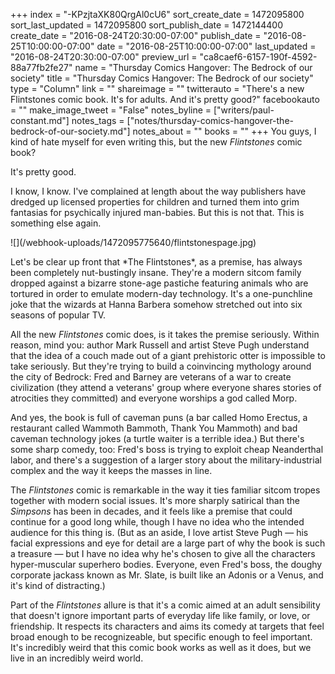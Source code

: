 +++
index = "-KPzjtaXK80QrgAl0cU6"
sort_create_date = 1472095800
sort_last_updated = 1472095800
sort_publish_date = 1472144400
create_date = "2016-08-24T20:30:00-07:00"
publish_date = "2016-08-25T10:00:00-07:00"
date = "2016-08-25T10:00:00-07:00"
last_updated = "2016-08-24T20:30:00-07:00"
preview_url = "ca8caef6-6157-190f-4592-88a77fb2fe27"
name = "Thursday Comics Hangover: The Bedrock of our society"
title = "Thursday Comics Hangover: The Bedrock of our society"
type = "Column"
link = ""
shareimage = ""
twitterauto = "There's a new Flintstones comic book. It's for adults. And it's pretty good?"
facebookauto = ""
make_image_tweet = "False"
notes_byline = ["writers/paul-constant.md"]
notes_tags = ["notes/thursday-comics-hangover-the-bedrock-of-our-society.md"]
notes_about = ""
books = ""
+++
You guys, I kind of hate myself for even writing this, but the new *Flintstones* comic book? 

It's pretty good. 

I know, I know. I've complained at length about the way publishers have dredged up licensed properties for children and turned them into grim fantasias for psychically injured man-babies. But this is not that. This is something else again.

<p class="image-left">![](/webhook-uploads/1472095775640/flintstonespage.jpg)</p>Let's be clear up front that *The Flintstones*, as a premise, has always been completely nut-bustingly insane. They're a modern sitcom family dropped against a bizarre stone-age pastiche featuring animals who are tortured in order to emulate modern-day technology. It's a one-punchline joke that the wizards at Hanna Barbera somehow stretched out into six seasons of popular TV.

All the new *Flintstones* comic does, is it takes the premise seriously. Within reason, mind you: author Mark Russell and artist Steve Pugh understand that the idea of a couch made out of a giant prehistoric otter is impossible to take seriously. But they're trying to build a coinvincing mythology around the city of Bedrock: Fred and Barney are veterans of a war to create civilization (they attend a veterans' group where everyone shares stories of atrocities they committed) and everyone worships a god called Morp.

And yes, the book is full of caveman puns (a bar called Homo Erectus, a restaurant called Wammoth Bammoth, Thank You Mammoth) and bad caveman technology jokes (a turtle waiter is a terrible idea.) But there's some sharp comedy, too: Fred's boss is trying to exploit cheap Neanderthal labor, and there's a suggestion of a larger story about the military-industrial complex and the way it keeps the masses in line. 

The *Flintstones* comic is remarkable in the way it ties familiar sitcom tropes together with modern social issues. It's more sharply satirical than the *Simpsons* has been in decades, and it feels like a premise that could continue for a good long while, though I have no idea who the intended audience for this thing is. (But as an aside, I love artist Steve Pugh — his facial expressions and eye for detail are a large part of why the book is such a treasure — but I have no idea why he's chosen to give all the characters hyper-muscular superhero bodies. Everyone, even Fred's boss, the doughy corporate jackass known as Mr. Slate, is built like an Adonis or a Venus, and it's kind of distracting.) 

Part of the *Flintstones* allure is that it's a comic aimed at an adult sensibility that doesn't ignore important parts of everyday life like family, or love, or friendship. It respects its characters and aims its comedy at targets that feel broad enough to be recognizeable, but specific enough to feel important. It's incredibly weird that this comic book works as well as it does, but we live in an incredibly weird world.

